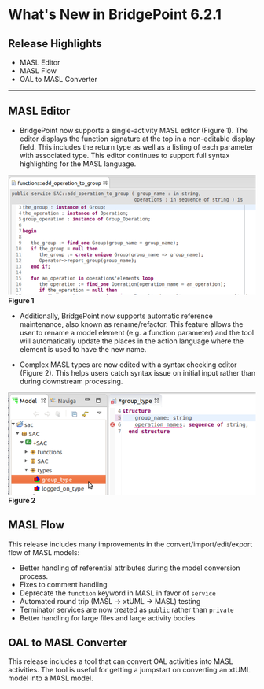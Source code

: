 What's New in BridgePoint 6.2.1
========================

Release Highlights
-------
* MASL Editor
* MASL Flow
* OAL to MASL Converter

-------------------------------------------------------------------------------

MASL Editor
------
* BridgePoint now supports a single-activity MASL editor (Figure 1).  The editor 
displays the function signature at the top in a non-editable display field.  This
includes the return type as well as a listing of each parameter with associated 
type.  This editor continues to support full syntax highlighting for the MASL 
language.        

![MASL Editor](masl_editor.png)  
__Figure 1__  

* Additionally, BridgePoint now supports automatic reference maintenance, also 
known as rename/refactor.  This feature allows the user to rename a model element
(e.g. a function parameter) and the tool will automatically update the places in 
the action language where the element is used to have the new name.  

* Complex MASL types are now edited with a syntax checking editor (Figure 2). This 
helps users catch syntax issue on initial input rather than during downstream processing.  

![Type Editor](type_editor.png)  
__Figure 2__  

  
MASL Flow
------
This release includes many improvements in the convert/import/edit/export flow of MASL 
models:    

  * Better handling of referential attributes during the model conversion process.   
  * Fixes to comment handling
  * Deprecate the ```function``` keyword in MASL in favor of ```service```
  * Automated round trip (MASL -> xtUML -> MASL) testing  
  * Terminator services are now treated as ```public``` rather than ```private```
  * Better handling for large files and large activity bodies

OAL to MASL Converter
------
This release includes a tool that can convert OAL activities into MASL activities.
The tool is useful for getting a jumpstart on converting an xtUML model into a
MASL model.   

